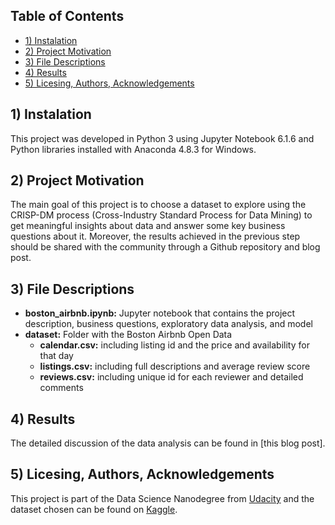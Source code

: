 ## Table of Contents
* [1) Instalation](#installation)
* [2) Project Motivation](#motivation)
* [3) File Descriptions](#file)
* [4) Results](#results)
* [5) Licesing, Authors, Acknowledgements](#licesing)

## 1) Instalation <a class="anchor" id="installation"></a>

This project was developed in Python 3 using Jupyter Notebook 6.1.6 and Python libraries installed with Anaconda 4.8.3 for Windows.

## 2) Project Motivation <a class="anchor" id="motivation"></a>

The main goal of this project is to choose a dataset to explore using the CRISP-DM process (Cross-Industry Standard Process for Data Mining) to get meaningful insights about data and answer some key business questions about it. Moreover, the results achieved in the previous step should be shared with the community through a Github repository and blog post.

## 3) File Descriptions <a class="anchor" id="file"></a>

* **boston_airbnb.ipynb:** Jupyter notebook that contains the project description, business questions, exploratory data analysis, and model
* **dataset:** Folder with the Boston Airbnb Open Data
	* **calendar.csv:** including listing id and the price and availability for that day
	* **listings.csv:** including full descriptions and average review score
	* **reviews.csv:** including unique id for each reviewer and detailed comments

## 4) Results <a class="anchor" id="results"></a>

The detailed discussion of the data analysis can be found in [this blog post].

## 5) Licesing, Authors, Acknowledgements <a class="anchor" id="licesing"></a>

This project is part of the Data Science Nanodegree from [Udacity](https://www.udacity.com/school-of-data-science) and the dataset chosen can be found on [Kaggle](https://www.kaggle.com/airbnb/boston).